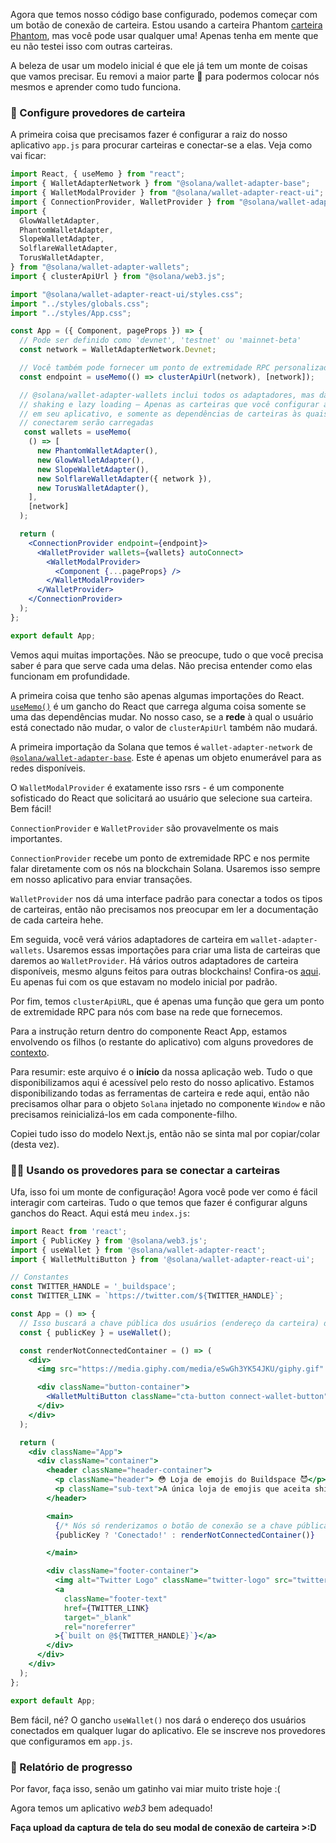Agora que temos nosso código base configurado, podemos começar com um botão de conexão de carteira. Estou usando a carteira Phantom [carteira Phantom](https://phantom.app/), mas você pode usar qualquer uma! Apenas tenha em mente que eu não testei isso com outras carteiras.

A beleza de usar um modelo inicial é que ele já tem um monte de coisas que vamos precisar. Eu removi a maior parte 🙈 para podermos colocar nós mesmos e aprender como tudo funciona.

### 🤖 Configure provedores de carteira

A primeira coisa que precisamos fazer é configurar a raiz do nosso aplicativo `app.js` para procurar carteiras e conectar-se a elas. Veja como vai ficar:

```jsx
import React, { useMemo } from "react";
import { WalletAdapterNetwork } from "@solana/wallet-adapter-base";
import { WalletModalProvider } from "@solana/wallet-adapter-react-ui";
import { ConnectionProvider, WalletProvider } from "@solana/wallet-adapter-react";
import {
  GlowWalletAdapter,
  PhantomWalletAdapter,
  SlopeWalletAdapter,
  SolflareWalletAdapter,
  TorusWalletAdapter,
} from "@solana/wallet-adapter-wallets";
import { clusterApiUrl } from "@solana/web3.js";

import "@solana/wallet-adapter-react-ui/styles.css";
import "../styles/globals.css";
import "../styles/App.css";

const App = ({ Component, pageProps }) => {
  // Pode ser definido como 'devnet', 'testnet' ou 'mainnet-beta'
  const network = WalletAdapterNetwork.Devnet;

  // Você também pode fornecer um ponto de extremidade RPC personalizado
  const endpoint = useMemo(() => clusterApiUrl(network), [network]);

  // @solana/wallet-adapter-wallets inclui todos os adaptadores, mas dá suporte a tree
  // shaking e lazy loading – Apenas as carteiras que você configurar aqui serão compiladas 
  // em seu aplicativo, e somente as dependências de carteiras às quais seus usuários se 
  // conectarem serão carregadas
   const wallets = useMemo(
    () => [
      new PhantomWalletAdapter(),
      new GlowWalletAdapter(),
      new SlopeWalletAdapter(),
      new SolflareWalletAdapter({ network }),
      new TorusWalletAdapter(),
    ],
    [network]
  );

  return (
    <ConnectionProvider endpoint={endpoint}>
      <WalletProvider wallets={wallets} autoConnect>
        <WalletModalProvider>
          <Component {...pageProps} />
        </WalletModalProvider>
      </WalletProvider>
    </ConnectionProvider>
  );
};

export default App;
```

Vemos aqui muitas importações. Não se preocupe, tudo o que você precisa saber é para que serve cada uma delas. Não precisa entender como elas funcionam em profundidade.

A primeira coisa que tenho são apenas algumas importações do React. [`useMemo()`](https://reactjs.org/docs/hooks-reference.html#usememo) é um gancho do React que carrega alguma coisa somente se uma das dependências mudar. No nosso caso, se a **rede** à qual o usuário está conectado não mudar, o valor de `clusterApiUrl` também não mudará.

A primeira importação da Solana que temos é `wallet-adapter-network` de [`@solana/wallet-adapter-base`](https://github.com/solana-labs/wallet-adapter/tree/master/packages/core/base). Este é apenas um objeto enumerável para as redes disponíveis.

O `WalletModalProvider` é exatamente isso rsrs - é um componente sofisticado do React que solicitará ao usuário que selecione sua carteira. Bem fácil!

`ConnectionProvider` e `WalletProvider` são provavelmente os mais importantes.

`ConnectionProvider` recebe um ponto de extremidade RPC e nos permite falar diretamente com os nós na blockchain Solana. Usaremos isso sempre em nosso aplicativo para enviar transações.

`WalletProvider` nos dá uma interface padrão para conectar a todos os tipos de carteiras, então não precisamos nos preocupar em ler a documentação de cada carteira hehe.

Em seguida, você verá vários adaptadores de carteira em `wallet-adapter-wallets`. Usaremos essas importações para criar uma lista de carteiras que daremos ao `WalletProvider`. Há vários outros adaptadores de carteira disponíveis, mesmo alguns feitos para outras blockchains! Confira-os [aqui](https://github.com/solana-labs/wallet-adapter/blob/master/PACKAGES.md#wallets). Eu apenas fui com os que estavam no modelo inicial por padrão.

Por fim, temos `clusterApiURL`, que é apenas uma função que gera um ponto de extremidade RPC para nós com base na rede que fornecemos.

Para a instrução return dentro do componente React App, estamos envolvendo os filhos (o restante do aplicativo) com alguns provedores de [contexto](https://reactjs.org/docs/context.html#contextprovider).

Para resumir: este arquivo é o **início** da nossa aplicação web. Tudo o que disponibilizamos aqui é acessível pelo resto do nosso aplicativo. Estamos disponibilizando todas as ferramentas de carteira e rede aqui, então não precisamos olhar para o objeto `Solana` injetado no componente `Window` e não precisamos reinicializá-los em cada componente-filho.

Copiei tudo isso do modelo Next.js, então não se sinta mal por copiar/colar (desta vez).

### 🧞‍♂️ Usando os provedores para se conectar a carteiras

Ufa, isso foi um monte de configuração! Agora você pode ver como é fácil interagir com carteiras. Tudo o que temos que fazer é configurar alguns ganchos do React. Aqui está meu `index.js`:
```jsx
import React from 'react';
import { PublicKey } from '@solana/web3.js';
import { useWallet } from '@solana/wallet-adapter-react';
import { WalletMultiButton } from '@solana/wallet-adapter-react-ui';

// Constantes
const TWITTER_HANDLE = '_buildspace';
const TWITTER_LINK = `https://twitter.com/${TWITTER_HANDLE}`;

const App = () => {
  // Isso buscará a chave pública dos usuários (endereço da carteira) de qualquer carteira que suportamos
  const { publicKey } = useWallet();

  const renderNotConnectedContainer = () => (
    <div>
      <img src="https://media.giphy.com/media/eSwGh3YK54JKU/giphy.gif" alt="emoji" />

      <div className="button-container">
        <WalletMultiButton className="cta-button connect-wallet-button" />
      </div>    
    </div>
  );

  return (
    <div className="App">
      <div className="container">
        <header className="header-container">
          <p className="header"> 😳 Loja de emojis do Buildspace 😈</p>
          <p className="sub-text">A única loja de emojis que aceita shitcoins</p>
        </header>

        <main>
          {/* Nós só renderizamos o botão de conexão se a chave pública não existir */}
          {publicKey ? 'Conectado!' : renderNotConnectedContainer()}

        </main>

        <div className="footer-container">
          <img alt="Twitter Logo" className="twitter-logo" src="twitter-logo.svg" />
          <a
            className="footer-text"
            href={TWITTER_LINK}
            target="_blank"
            rel="noreferrer"
          >{`built on @${TWITTER_HANDLE}`}</a>
        </div>
      </div>
    </div>
  );
};

export default App;
```

Bem fácil, né? O gancho `useWallet()` nos dará o endereço dos usuários conectados em qualquer lugar do aplicativo. Ele se inscreve nos provedores que configuramos em `app.js`.

### 🚨 Relatório de progresso

Por favor, faça isso, senão um gatinho vai miar muito triste hoje :(

Agora temos um aplicativo *web3* bem adequado!

**Faça upload da captura de tela do seu modal de conexão de carteira >:D**
